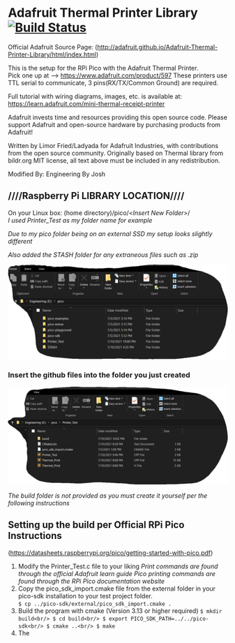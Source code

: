 # Adafruit Thermal Printer Library [![Build Status](https://github.com/adafruit/Adafruit-Thermal-Printer-Library/workflows/Arduino%20Library%20CI/badge.svg)](https://github.com/adafruit/Adafruit-Thermal-Printer-Library/actions) 

Official Adafruit Source Page: (http://adafruit.github.io/Adafruit-Thermal-Printer-Library/html/index.html)

This is the setup for the RPi Pico with the Adafruit Thermal Printer.         
Pick one up at --> https://www.adafruit.com/product/597
These printers use TTL serial to communicate, 3 pins(RX/TX/Common Ground) are required.

Full tutorial with wiring diagrams, images, etc. is available at:
https://learn.adafruit.com/mini-thermal-receipt-printer

Adafruit invests time and resources providing this open source code.  Please support Adafruit and open-source hardware by purchasing products from Adafruit!

Written by Limor Fried/Ladyada for Adafruit Industries, with contributions from the open source community.  Originally based on Thermal library from bildr.org
MIT license, all text above must be included in any redistribution.

Modified By: Engineering By Josh

## ////Raspberry Pi LIBRARY LOCATION////
On your Linux box: (home directory)/pico/<_Insert New Folder_>/            
*I used Printer_Test as my folder name for example*

_Due to my pico folder being on an external SSD my setup looks slightly different_

_Also added the STASH folder for any extraneous files such as .zip_

![Image of Main Directory](https://github.com/Engineering-Applied/Adafruit-Thermal-Printer-Library/blob/master/media/images/Main%20Directory.png)

### Insert the github files into the folder you just created
![Image of internals of the new folder](https://github.com/Engineering-Applied/Adafruit-Thermal-Printer-Library/blob/master/media/images/Internals%20of%20Directory.png)

_The build folder is not provided as you must create it yourself per the following instructions_

## Setting up the build per Official RPi Pico Instructions
(https://datasheets.raspberrypi.org/pico/getting-started-with-pico.pdf)

1. Modify the Printer_Test.c file to your liking
    _Print commands are found through the official Adafruit learn guide_
    _Pico printing commands are found through the RPi Pico documentation website_
2. Copy the pico_sdk_import.cmake file from the external folder in your pico-sdk installation to your test project folder.          
    `$ cp ../pico-sdk/external/pico_sdk_import.cmake .`                
3. Build the program with cmake (Version 3.13 or higher required)
    `$ mkdir build<br/>
     $ cd build<br/>
     $ export PICO_SDK_PATH=../../pico-sdk<br/>
     $ cmake ..<br/>
     $ make `
4. The

